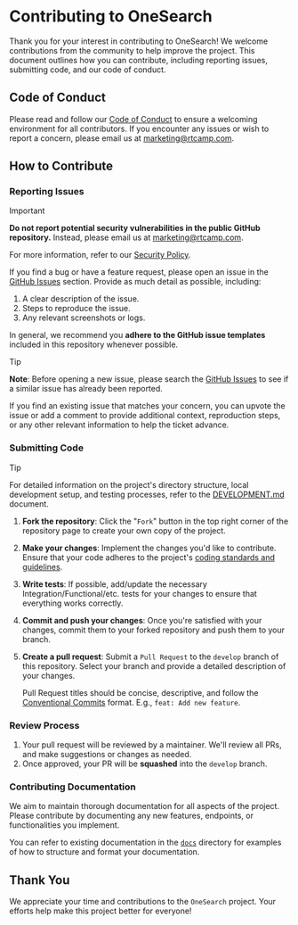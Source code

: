 # Contributing to OneSearch

Thank you for your interest in contributing to OneSearch! We welcome contributions from the community to help improve the project. This document outlines how you can contribute, including reporting issues, submitting code, and our code of conduct.

## Code of Conduct

Please read and follow our [Code of Conduct](./CODE_OF_CONDUCT.md) to ensure a welcoming environment for all contributors. If you encounter any issues or wish to report a concern, please email us at [marketing@rtcamp.com](mailto:marketing@rtcamp.com).

## How to Contribute

### Reporting Issues

> [!IMPORTANT]
>
> **Do not report potential security vulnerabilities in the public GitHub repository.** Instead, please email us at [marketing@rtcamp.com](mailto:marketing@rtcamp.com).
>
> For more information, refer to our [Security Policy](./SECURITY.md).

If you find a bug or have a feature request, please open an issue in the [GitHub Issues](https://github.com/rtCamp/OneSearch/issues) section. Provide as much detail as possible, including:

1. A clear description of the issue.
2. Steps to reproduce the issue.
3. Any relevant screenshots or logs.

In general, we recommend you **adhere to the GitHub issue templates** included in this repository whenever possible.

> [!TIP]
>
> **Note**: Before opening a new issue, please search the [GitHub Issues](https://github.com/rtCamp/OneSearch/issues) to see if a similar issue has already been reported.
>
> If you find an existing issue that matches your concern, you can upvote the issue or add a comment to provide additional context, reproduction steps, or any other relevant information to help the ticket advance.

### Submitting Code

> [!TIP]
> For detailed information on the project's directory structure, local development setup, and testing processes, refer to the [DEVELOPMENT.md](./DEVELOPMENT.md) document.

1. **Fork the repository**: Click the "`Fork`" button in the top right corner of the repository page to create your own copy of the project.

2. **Make your changes**: Implement the changes you'd like to contribute. Ensure that your code adheres to the project's [coding standards and guidelines](./DEVELOPMENT.md#code-quality--code-standards).

3. **Write tests**: If possible, add/update the necessary Integration/Functional/etc. tests for your changes to ensure that everything works correctly.

4. **Commit and push your changes**: Once you're satisfied with your changes, commit them to your forked repository and push them to your branch.

5. **Create a pull request**: Submit a `Pull Request` to the `develop` branch of this repository. Select your branch and provide a detailed description of your changes.

   Pull Request titles should be concise, descriptive, and follow the [Conventional Commits](https://www.conventionalcommits.org/en/v1.0.0/) format. E.g., `feat: Add new feature`.

### Review Process

1. Your pull request will be reviewed by a maintainer. We'll review all PRs, and make suggestions or changes as needed.
2. Once approved, your PR will be **squashed** into the `develop` branch.

### Contributing Documentation

We aim to maintain thorough documentation for all aspects of the project. Please contribute by documenting any new features, endpoints, or functionalities you implement.

You can refer to existing documentation in the [`docs`](../docs) directory for examples of how to structure and format your documentation.

## Thank You

We appreciate your time and contributions to the `OneSearch` project. Your efforts help make this project better for everyone!
